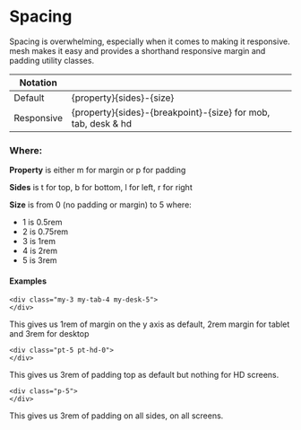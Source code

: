 # Spacing
Spacing is overwhelming, especially when it comes to making it responsive. mesh makes it easy and provides a shorthand responsive margin and padding utility classes.


| Notation                |                                                                   |
| ----------------------- | ----------------------------------------------------------------- | 
| Default                 | {property}{sides}-{size}                                          |   
| Responsive              | {property}{sides}-{breakpoint}-{size} for mob, tab, desk & hd     | 

### Where:
**Property** is either m for margin or p for padding

**Sides** is t for top, b for bottom, l for left, r for right

**Size** is from 0 (no padding or margin) to 5 where:
  - 1 is 0.5rem
  - 2 is 0.75rem
  - 3 is 1rem
  - 4 is 2rem
  - 5 is 3rem


#### Examples
```
<div class="my-3 my-tab-4 my-desk-5">
</div>
```
This gives us 1rem of margin on the y axis as default, 2rem margin for tablet and 3rem for desktop

```
<div class="pt-5 pt-hd-0">
</div>
```
This gives us 3rem of padding top as default but nothing for HD screens.

```
<div class="p-5">
</div>
```
This gives us 3rem of padding on all sides, on all screens.